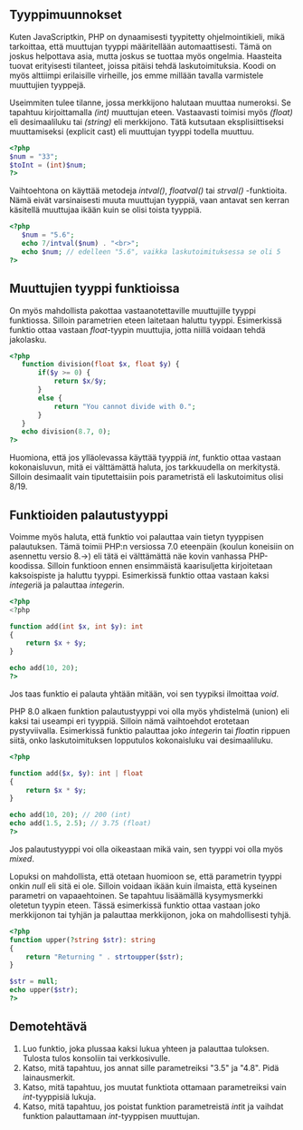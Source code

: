 ## Tyyppimuunnokset

Kuten JavaScriptkin, PHP on dynaamisesti tyypitetty ohjelmointikieli, mikä tarkoittaa, että muuttujan tyyppi määritellään automaattisesti. Tämä on joskus helpottava asia, mutta joskus se tuottaa myös ongelmia. Haasteita tuovat erityisesti tilanteet, joissa pitäisi tehdä laskutoimituksia. Koodi on myös alttiimpi erilaisille virheille, jos emme millään tavalla varmistele muuttujien tyyppejä.

Useimmiten tulee tilanne, jossa merkkijono halutaan muuttaa numeroksi. Se tapahtuu kirjoittamalla *(int)* muuttujan eteen. Vastaavasti toimisi myös *(float)* eli desimaaliluku tai *(string)* eli merkkijono. Tätä kutsutaan eksplisiittiseksi muuttamiseksi (explicit cast) eli muuttujan tyyppi todella muuttuu.

````php
<?php
$num = "33";
$toInt = (int)$num;
?>
````

Vaihtoehtona on käyttää metodeja *intval()*, *floatval()* tai *strval()* -funktioita. Nämä eivät varsinaisesti muuta muuttujan tyyppiä, vaan antavat sen kerran käsitellä muuttujaa ikään kuin se olisi toista tyyppiä.

````php
<?php
   $num = "5.6";
   echo 7/intval($num) . "<br>";
   echo $num; // edelleen "5.6", vaikka laskutoimituksessa se oli 5
?>
````

## Muuttujien tyyppi funktioissa

On myös mahdollista pakottaa vastaanotettaville muuttujille tyyppi funktiossa. Silloin parametrien eteen laitetaan haluttu tyyppi. Esimerkissä funktio ottaa vastaan *float*-tyypin muuttujia, jotta niillä voidaan tehdä jakolasku.

````php
<?php
   function division(float $x, float $y) {
       if($y >= 0) {
           return $x/$y;
       }
       else {
           return "You cannot divide with 0.";
       }
   }
   echo division(8.7, 0);
?>
````

Huomiona, että jos ylläolevassa käyttää tyyppiä *int*, funktio ottaa vastaan kokonaisluvun, mitä ei välttämättä haluta, jos tarkkuudella on merkitystä. Silloin desimaalit vain tiputettaisiin pois parametristä eli laskutoimitus olisi 8/19.

## Funktioiden palautustyyppi

Voimme myös haluta, että funktio voi palauttaa vain tietyn tyyppisen palautuksen. Tämä toimii PHP:n versiossa 7.0 eteenpäin (koulun koneisiin on asennettu versio 8.->) eli tätä ei välttämättä näe kovin vanhassa PHP-koodissa. Silloin funktioon ennen ensimmäistä kaarisuljetta kirjoitetaan kaksoispiste ja haluttu tyyppi. Esimerkissä funktio ottaa vastaan kaksi *integer*iä ja palauttaa *integer*in. 

````php
<?php
<?php

function add(int $x, int $y): int
{
    return $x + $y;
}

echo add(10, 20);
?>
````

Jos taas funktio ei palauta yhtään mitään, voi sen tyypiksi ilmoittaa *void*.

PHP 8.0 alkaen funktion palautustyyppi voi olla myös yhdistelmä (union) eli kaksi tai useampi eri tyyppiä. Silloin nämä vaihtoehdot erotetaan pystyviivalla. Esimerkissä funktio palauttaa joko *integer*in tai *float*in rippuen siitä, onko laskutoimituksen lopputulos kokonaisluku vai desimaaliluku.

````php
<?php

function add($x, $y): int | float
{
    return $x * $y;
}

echo add(10, 20); // 200 (int) 
echo add(1.5, 2.5); // 3.75 (float)
?>
````

Jos palautustyyppi voi olla oikeastaan mikä vain, sen tyyppi voi olla myös *mixed*.

Lopuksi on mahdollista, että otetaan huomioon se, että parametrin tyyppi onkin *null* eli sitä ei ole. Silloin voidaan ikään kuin ilmaista, että kyseinen parametri on vapaaehtoinen. Se tapahtuu lisäämällä kysymysmerkki oletetun tyypin eteen. Tässä esimerkissä funktio ottaa vastaan joko merkkijonon tai tyhjän ja palauttaa merkkijonon, joka on mahdollisesti tyhjä.

````php
<?php
function upper(?string $str): string
{
    return "Returning " . strtoupper($str);
}

$str = null;
echo upper($str);
?>
````

## Demotehtävä

1. Luo funktio, joka plussaa kaksi lukua yhteen ja palauttaa tuloksen. Tulosta tulos konsoliin tai verkkosivulle.
2. Katso, mitä tapahtuu, jos annat sille parametreiksi "3.5" ja "4.8". Pidä lainausmerkit.
3. Katso, mitä tapahtuu, jos muutat funktiota ottamaan parametreiksi vain *int*-tyyppisiä lukuja.
4. Katso, mitä tapahtuu, jos poistat funktion parametreistä *int*it ja vaihdat funktion palauttamaan *int*-tyyppisen muuttujan.
